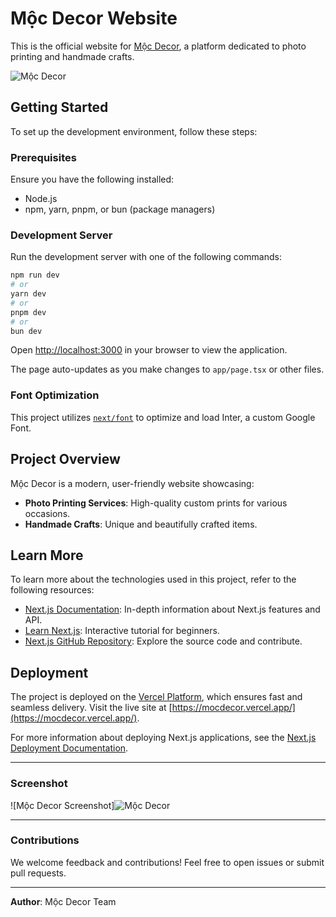 # Mộc Decor Website

This is the official website for [Mộc Decor](https://mocdecor.vercel.app/), a platform dedicated to photo printing and
handmade crafts.

![Mộc Decor](https://mocdecor.vercel.app/assets/imgs/pictures/og-image.png)

## Getting Started

To set up the development environment, follow these steps:

### Prerequisites

Ensure you have the following installed:

- Node.js
- npm, yarn, pnpm, or bun (package managers)

### Development Server

Run the development server with one of the following commands:

```bash
npm run dev
# or
yarn dev
# or
pnpm dev
# or
bun dev
```

Open [http://localhost:3000](http://localhost:3000) in your browser to view the application.

The page auto-updates as you make changes to `app/page.tsx` or other files.

### Font Optimization

This project utilizes [`next/font`](https://nextjs.org/docs/basic-features/font-optimization) to optimize and load
Inter, a custom Google Font.

## Project Overview

Mộc Decor is a modern, user-friendly website showcasing:

- **Photo Printing Services**: High-quality custom prints for various occasions.
- **Handmade Crafts**: Unique and beautifully crafted items.

## Learn More

To learn more about the technologies used in this project, refer to the following resources:

- [Next.js Documentation](https://nextjs.org/docs): In-depth information about Next.js features and API.
- [Learn Next.js](https://nextjs.org/learn): Interactive tutorial for beginners.
- [Next.js GitHub Repository](https://github.com/vercel/next.js): Explore the source code and contribute.

## Deployment

The project is deployed on the [Vercel Platform](https://vercel.com), which ensures fast and seamless delivery. Visit
the live site at [https://mocdecor.vercel.app/](https://mocdecor.vercel.app/).

For more information about deploying Next.js applications, see
the [Next.js Deployment Documentation](https://nextjs.org/docs/deployment).

---

### Screenshot

![Mộc Decor Screenshot]![Mộc Decor](https://mocdecor.vercel.app/assets/imgs/pictures/og-image.png)

---

### Contributions

We welcome feedback and contributions! Feel free to open issues or submit pull requests.

---

**Author**: Mộc Decor Team
